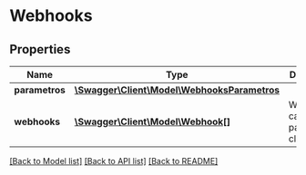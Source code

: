 # Webhooks

## Properties
Name | Type | Description | Notes
------------ | ------------- | ------------- | -------------
**parametros** | [**\Swagger\Client\Model\WebhooksParametros**](WebhooksParametros.md) |  | [optional] 
**webhooks** | [**\Swagger\Client\Model\Webhook[]**](Webhook.md) | Webhooks cadastrados para o cliente | 

[[Back to Model list]](../../README.md#documentation-for-models) [[Back to API list]](../../README.md#documentation-for-api-endpoints) [[Back to README]](../../README.md)

